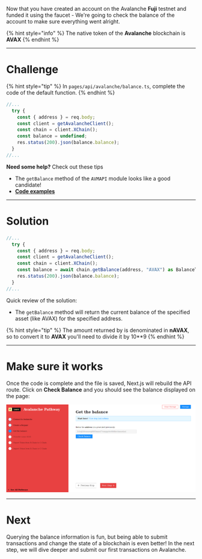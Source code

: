 Now that you have created an account on the Avalanche **Fuji** testnet and funded it using the faucet - We're going to check the balance of the account to make sure everything went alright.

{% hint style="info" %}
The native token of the **Avalanche** blockchain is **AVAX**
{% endhint %}

------------------------

# Challenge

{% hint style="tip" %}
In `pages/api/avalanche/balance.ts`, complete the code of the default function.
{% endhint %}

```typescript
//...
  try {
    const { address } = req.body;
    const client = getAvalancheClient();
    const chain = client.XChain(); 
    const balance = undefined; 
    res.status(200).json(balance.balance);
  }
//...
```

**Need some help?** Check out these tips
* The `getBalance` method of the `AVMAPI` module looks like a good candidate!
* [**Code examples**](https://github.com/ava-labs/avalanchejs/tree/master/examples/avm)  

------------------------

# Solution

```typescript
//...
  try {
    const { address } = req.body;
    const client = getAvalancheClient();
    const chain = client.XChain(); 
    const balance = await chain.getBalance(address, "AVAX") as BalanceT; 
    res.status(200).json(balance.balance);
  }
//...
```

Quick review of the solution:
* The `getBalance` method will return the current balance of the specified asset (like AVAX) for the specified address.

{% hint style="tip" %}
The amount returned by is denominated in **nAVAX**, so to convert it to **AVAX** you'll need to divide it by 10**9 
{% endhint %}

------------------------

# Make sure it works

Once the code is complete and the file is saved, Next.js will rebuild the API route. Click on **Check Balance** and you should see the balance displayed on the page:

![](../../../.gitbook/assets/pathways/avalanche/avalanche-balance.gif)

-----------------------------

# Next

Querying the balance information is fun, but being able to submit transactions and change the state of a blockchain is even better! In the next step, we will dive deeper and submit our first transactions on Avalanche.
